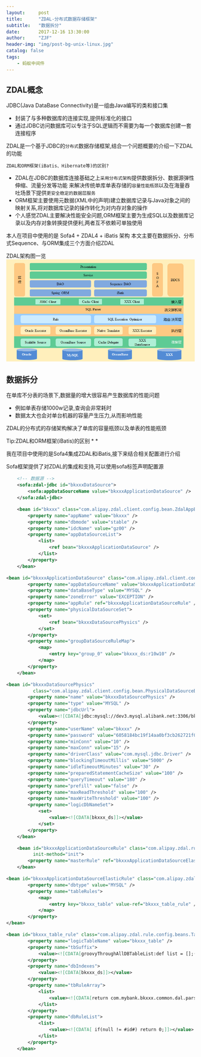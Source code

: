 ```yaml
---
layout:     post
title:      "ZDAL-分布式数据存储框架"
subtitle:   "数据拆分"
date:       2017-12-16 13:30:00
author:     "ZJF"
header-img: "img/post-bg-unix-linux.jpg"
catalog: false
tags:
    - 蚂蚁中间件
---
```


## ZDAL概念

JDBC(Java DataBase Connectivity)是一组由Java编写的类和接口集
* 封装了与多种数据库的连接实现,提供标准化的接口
* 通过JDBC访问数据库可以专注于SQL逻辑而不需要为每一个数据库创建一套连接程序

ZDAL是一个基于JDBC的`分布式`数据存储框架,结合一个问题概要的介绍一下ZDAL的功能

`ZDAL和ORM框架(iBatis、Hibernate等)的区别?`
* ZDAL在JDBC的数据库连接基础之上`采用分布式架构`提供数据拆分、数据源弹性伸缩、流量分发等功能
来解决传统单库单表存储的`容量性能瓶颈`以及在海量吞吐场景下提供`更安全稳定的数据层服务`
* ORM框架主要使用元数据(XML中的声明)建立数据库记录与Java对象之间的映射关系,将对数据库记录的操作转化为对内存对象的操作
* 个人感觉ZDAL主要解决性能安全问题,ORM框架主要为生成SQL以及数据库记录以及内存对象转换提供便利,两者互不依赖可单独使用

本人在项目中使用的是 Sofa4 + ZDAL4 + iBatis 架构
本文主要在数据拆分、分布式Sequence、与ORM集成三个方面介绍ZDAL

ZDAL架构图一览
![img](/img/in-post/zdal-architecture.jpg)

## 数据拆分
在单库不分表的场景下,数据量的增大很容易产生数据库的性能问题
* 例如单表存储1000w记录,查询会非常耗时
* 数据太大也会对单台机器的容量产生压力,从而影响性能

ZDAL的分布式的存储架构解决了单库的容量瓶颈以及单表的性能瓶颈

Tip:ZDAL和ORM框架(iBatis)的区别
* 
* 


我在项目中使用的是Sofa4集成ZDAL和iBatis,接下来结合相关配置进行介绍

Sofa框架提供了对ZDAL的集成和支持,可以使用sofa标签声明配置源
```XML
	<!-- 数据源 -->
	<sofa:zdal-jdbc id="bkxxxDataSource">
		<sofa:appDataSourceName value="bkxxxApplicationDataSource" />
	</sofa:zdal-jdbc>
```

```XML
	<bean id="bkxxx" class="com.alipay.zdal.client.config.bean.ZdalAppBean">
		<property name="appName" value="bkxxx" />
		<property name="dbmode" value="stable" />
		<property name="idcName" value="gz00" />
		<property name="appDataSourceList">
			<list>
				<ref bean="bkxxxApplicationDataSource" />
			</list>
		</property>
	</bean>
```

```XML
<bean id="bkxxxApplicationDataSource" class="com.alipay.zdal.client.config.bean.AppDataSourceBean">
		<property name="appDataSourceName" value="bkxxxApplicationDataSource" />
		<property name="dataBaseType" value="MYSQL" />
		<property name="zoneError" value="EXCEPTION" />
		<property name="appRule" ref="bkxxxApplicationDataSourceRule" />
		<property name="physicalDataSourceSet">
			<set>
				<ref bean="bkxxxDataSourcePhysics" />
			</set>
		</property>
		<property name="groupDataSourceRuleMap">
			<map>
				<entry key="group_0" value="bkxxx_ds:r10w10" />
			</map>
		</property>
	</bean>
```

```XML
<bean id="bkxxxDataSourcePhysics"
		  class="com.alipay.zdal.client.config.bean.PhysicalDataSourceBean">
		<property name="name" value="bkxxxDataSourcePhysics" />
		<property name="type" value="MYSQL" />
		<property name="jdbcUrl">
			<value><![CDATA[jdbc:mysql://dev3.mysql.alibank.net:3306/bkxxx?useUnicode=true&amp;characterEncoding=utf8]]></value>
		</property>
		<property name="userName" value="bkxxx" />
		<property name="password" value="6058184bc19f14aa0bf3cb262721f0df" />
		<property name="minConn" value="10" />
		<property name="maxConn" value="15" />
		<property name="driverClass" value="com.mysql.jdbc.Driver" />
		<property name="blockingTimeoutMillis" value="5000" />
		<property name="idleTimeoutMinutes" value="30" />
		<property name="preparedStatementCacheSize" value="100" />
		<property name="queryTimeout" value="180" />
		<property name="prefill" value="false" />
		<property name="maxReadThreshold" value="100" />
		<property name="maxWriteThreshold" value="100" />
		<property name="logicDbNameSet">
			<set>
				<value><![CDATA[bkxxx_ds]]></value>
			</set>
		</property>
	</bean>
```

```XML
	<bean id="bkxxxApplicationDataSourceRule" class="com.alipay.zdal.rule.config.beans.AppRule"
		  init-method="init">
		<property name="masterRule" ref="bkxxxApplicationDataSourceElasticRule" />
	</bean>
```

```XML
<bean id="bkxxxApplicationDataSourceElasticRule" class="com.alipay.zdal.rule.config.beans.ShardRule">
		<property name="dbtype" value="MYSQL" />
		<property name="tableRules">
			<map>
				<entry key="bkxxx_table" value-ref="bkxxx_table_rule" />
			</map>
		</property>
</bean>
```

```XML
<bean id="bkxxx_table_rule" class="com.alipay.zdal.rule.config.beans.TableRule" init-method="init">
		<property name="logicTableName" value="bkxxx_table" />
		<property name="tbSuffix">
			<value><![CDATA[groovyThroughAllDBTableList:def list = [];(0..19).each{ i ->list.add("0"+"${i}".padLeft(3,"0") );}; return list;]]></value>
		</property>
		<property name="dbIndexes">
			<value><![CDATA[bkxxx_ds]]></value>
		</property>
		<property name="tbRuleArray">
			<list>
				<value><![CDATA[return com.mybank.bkxxx.common.dal.parseTableIndexMethod(业务字段).padLeft(4,"0");]]></value>
			</list>
		</property>
		<property name="dbRuleList">
			<list>
				<value><![CDATA[ if(null != #id#) return 0;]]></value>
			</list>
		</property>
	</bean>
```